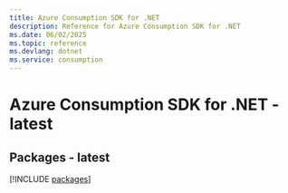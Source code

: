 ```yaml
---
title: Azure Consumption SDK for .NET
description: Reference for Azure Consumption SDK for .NET
ms.date: 06/02/2025
ms.topic: reference
ms.devlang: dotnet
ms.service: consumption
---
```

# Azure Consumption SDK for .NET - latest
## Packages - latest
[!INCLUDE [packages](consumption-index.md)]